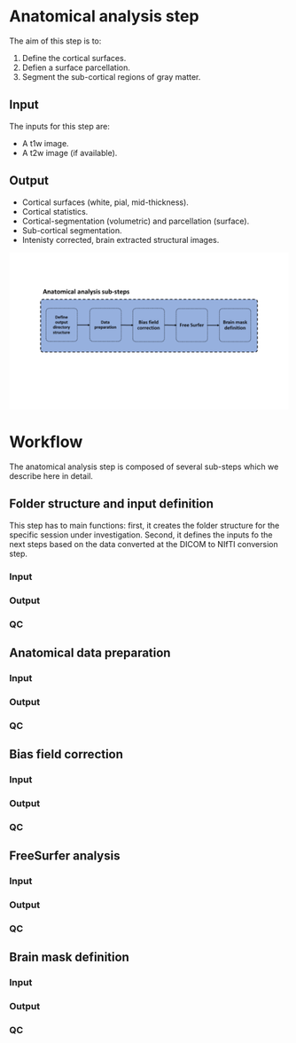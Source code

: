 # Anatomical analysis step

The aim of this step is to:

1. Define the cortical surfaces.
2. Defien a surface parcellation.
3. Segment the sub-cortical regions of gray matter.

## Input

The inputs for this step are:

* A t1w image.
* A t2w image (if available).

## Output

* Cortical surfaces (white, pial, mid-thickness).
* Cortical statistics.
* Cortical-segmentation (volumetric) and parcellation (surface).
* Sub-cortical segmentation.
* Intenisty corrected, brain extracted structural images.

![work_flow](figs/anat_step_wrkflow.png)


# Workflow

The anatomical analysis step is composed of several sub-steps which we describe here in detail.

## Folder structure and input definition

This step has to main functions: first, it creates the folder structure for the specific session under investigation. Second, it defines the inputs fo the next steps based on the data converted at the DICOM to NIfTI conversion step.

### Input

### Output

### QC

## Anatomical data preparation

### Input

### Output

### QC

## Bias field correction

### Input

### Output

### QC

## FreeSurfer analysis

### Input

### Output

### QC

## Brain mask definition

### Input

### Output

### QC


